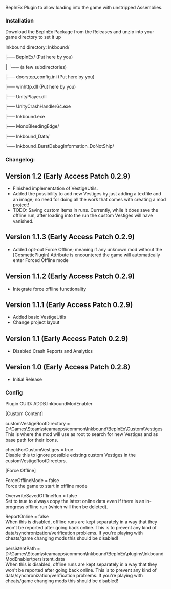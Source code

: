 BepInEx Plugin to allow loading into the game with unstripped Assemblies.

### Installation

Download the BepInEx Package from the Releases and unzip into your game directory to set it up

Inkbound directory:
Inkbound/

├── BepInEx/ (Put here by you)

│ └── (a few subdirectories)

├── doorstop_config.ini			(Put here by you)

├── winhttp.dll					(Put here by you)

├── UnityPlayer.dll

├── UnityCrashHandler64.exe

├── Inkbound.exe

├── MonoBleedingEdge/

├── Inkbound_Data/

└── Inkbound_BurstDebugInformation_DoNotShip/

### Changelog:

## Version 1.2 (Early Access Patch 0.2.9)
- Finished implementation of VestigeUtils.
- Added the possibility to add new Vestiges by just adding a textfile and an image; no need for doing all the work that comes with creating a mod project!
- TODO: Saving custom items in runs. Currently, while it does save the offline run, after loading into the run the custom Vestiges will have vanished.

## Version 1.1.3 (Early Access Patch 0.2.9)
- Added opt-out Force Offline; meaning if any unknown mod without the [CosmeticPlugin] Attribute is encountered the game will automatically enter Forced Offline mode

## Version 1.1.2 (Early Access Patch 0.2.9)
- Integrate force offline functionality

## Version 1.1.1 (Early Access Patch 0.2.9)
- Added basic VestigeUtils
- Change project layout

## Version 1.1 (Early Access Patch 0.2.9)
- Disabled Crash Reports and Analytics

## Version 1.0 (Early Access Patch 0.2.8)
- Initial Release

### Config
Plugin GUID: ADDB.InkboundModEnabler

[Custom Content]

customVestigeRootDirectory = D:\Games\Steam\steamapps\common\Inkbound\BepInEx\Custom\Vestiges
<br/>This is where the mod will use as root to search for new Vestiges and as base path for their icons.

checkForCustomVestiges = true
<br/>Disable this to ignore possible existing custom Vestiges in the customVestigeRootDirectors.

[Force Offline]

ForceOfflineMode = false
<br/>Force the game to start in offline mode

OverwriteSavedOfflineRun = false
<br/>Set to true to always copy the latest online data even if there is an in-progress offline run (which will then be deleted).

ReportOnline = false
<br/>When this is disabled, offline runs are kept separately in a way that they won't be reported after going back online. This is to prevent any kind of data/synchronization/verification problems. If you're playing with cheats/game changing mods this should be disabled!

persistentPath = D:\Games\Steam\steamapps\common\Inkbound\BepInEx\plugins\InkboundModEnabler\persistent_data
<br/>When this is disabled, offline runs are kept separately in a way that they won't be reported after going back online. This is to prevent any kind of data/synchronization/verification problems. If you're playing with cheats/game changing mods this should be disabled!
